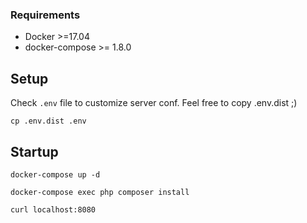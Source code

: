 ### Requirements

* Docker >=17.04
* docker-compose >= 1.8.0

## Setup

Check `.env` file to customize server conf. Feel free to copy .env.dist ;)

```
cp .env.dist .env
```

## Startup

``` 
docker-compose up -d
```

``` 
docker-compose exec php composer install
```

``` 
curl localhost:8080
```
